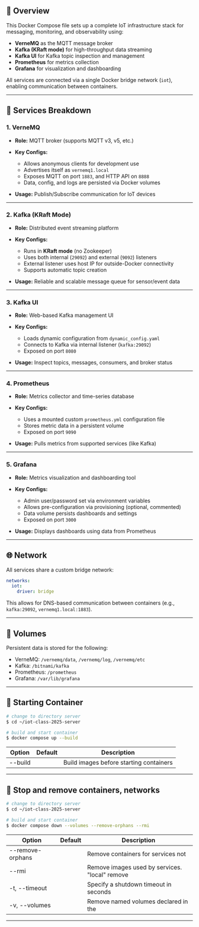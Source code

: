 ## 🔧 **Overview**

This Docker Compose file sets up a complete IoT infrastructure stack for messaging, monitoring, and observability using:

* **VerneMQ** as the MQTT message broker
* **Kafka (KRaft mode)** for high-throughput data streaming
* **Kafka UI** for Kafka topic inspection and management
* **Prometheus** for metrics collection
* **Grafana** for visualization and dashboarding

All services are connected via a single Docker bridge network (`iot`), enabling communication between containers.

---

## 🧱 **Services Breakdown**

### 1. **VerneMQ**

* **Role:** MQTT broker (supports MQTT v3, v5, etc.)
* **Key Configs:**

  * Allows anonymous clients for development use
  * Advertises itself as `vernemq1.local`
  * Exposes MQTT on port `1883`, and HTTP API on `8888`
  * Data, config, and logs are persisted via Docker volumes
* **Usage:** Publish/Subscribe communication for IoT devices

---

### 2. **Kafka (KRaft Mode)**

* **Role:** Distributed event streaming platform
* **Key Configs:**

  * Runs in **KRaft mode** (no Zookeeper)
  * Uses both internal (`29092`) and external (`9092`) listeners
  * External listener uses host IP for outside-Docker connectivity
  * Supports automatic topic creation
* **Usage:** Reliable and scalable message queue for sensor/event data

---

### 3. **Kafka UI**

* **Role:** Web-based Kafka management UI
* **Key Configs:**

  * Loads dynamic configuration from `dynamic_config.yaml`
  * Connects to Kafka via internal listener (`kafka:29092`)
  * Exposed on port `8080`
* **Usage:** Inspect topics, messages, consumers, and broker status

---

### 4. **Prometheus**

* **Role:** Metrics collector and time-series database
* **Key Configs:**

  * Uses a mounted custom `prometheus.yml` configuration file
  * Stores metric data in a persistent volume
  * Exposed on port `9090`
* **Usage:** Pulls metrics from supported services (like Kafka)

---

### 5. **Grafana**

* **Role:** Metrics visualization and dashboarding tool
* **Key Configs:**

  * Admin user/password set via environment variables
  * Allows pre-configuration via provisioning (optional, commented)
  * Data volume persists dashboards and settings
  * Exposed on port `3000`
* **Usage:** Displays dashboards using data from Prometheus

---

## 🌐 **Network**

All services share a custom bridge network:

```yaml
networks:
  iot:
    driver: bridge
```

This allows for DNS-based communication between containers (e.g., `kafka:29092`, `vernemq1.local:1883`).

---

## 💾 **Volumes**

Persistent data is stored for the following:

* VerneMQ: `/vernemq/data`, `/vernemq/log`, `/vernemq/etc`
* Kafka: `/bitnami/kafka`
* Prometheus: `/prometheus`
* Grafana: `/var/lib/grafana`

---

## 💾 **Starting Container**
```bash
# change to directory server
$ cd ~/iot-class-2025-server

# build and start container
$ docker compose up --build 

```
|Option	|Default	|Description|
|--|--|--|
|--build		| |Build images before starting containers|

---


## 💾 **Stop and remove containers, networks**
```bash
# change to directory server
$ cd ~/iot-class-2025-server

# build and start container
$ docker compose down --volumes --remove-orphans --rmi

```

|Option	|Default	|Description|
|--|--|--|
|--remove-orphans		| |Remove containers for services not |defined in the Compose file|
|--rmi		| |Remove images used by services. "local" remove |only images that don't have a custom tag ("local"||"all")|
|-t, --timeout		| |Specify a shutdown timeout in seconds|
|-v, --volumes		| |Remove named volumes declared in the |"volumes" section of the Compose file and anonymous |volumes attached to containers|

---